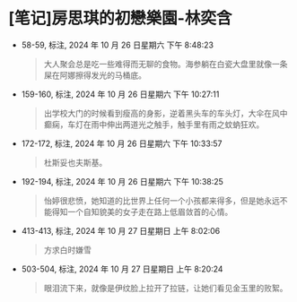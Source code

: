 # [笔记]房思琪的初戀樂園-林奕含


-   58-59, 标注, 2024 年 10 月 26 日星期六 下午 8:48:23

    > 大人聚会总是吃一些难得而无聊的食物。海参躺在白瓷大盘里就像一条屎在阿娜擦得发光的马桶底。

-   159-160, 标注, 2024 年 10 月 26 日星期六 下午 10:27:11

    > 出学校大门的时候看到瘦高的身影，逆着黑头车的车头灯，大伞在风中癫痫，车灯在雨中伸出两道光之触手，触手里有雨之蚊蚋狂欢。

-   172-172, 标注, 2024 年 10 月 26 日星期六 下午 10:33:57

    > 杜斯妥也夫斯基。

-   192-194, 标注, 2024 年 10 月 26 日星期六 下午 10:38:25

    > 怡婷很悲愤，她知道的比世界上任何一个小孩都来得多，但是她永远不能得知一个自知貌美的女子走在路上低眉敛首的心情。

-   413-413, 标注, 2024 年 10 月 27 日星期日 上午 8:02:06

    > 方求白时嫌雪

-   503-504, 标注, 2024 年 10 月 27 日星期日 上午 8:20:24

    > 眼泪流下来，就像是伊纹脸上拉开了拉链，让她们看见金玉里的败絮。


